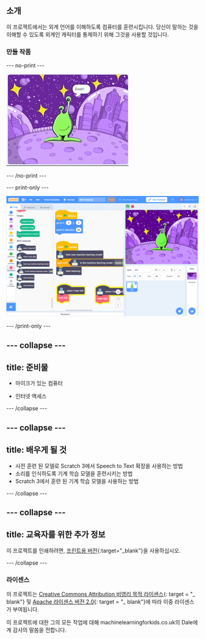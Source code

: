 ## 소개

이 프로젝트에서는 외계 언어를 이해하도록 컴퓨터를 훈련시킵니다. 당신이 말하는 것을 이해할 수 있도록 외계인 캐릭터를 통제하기 위해 그것을 사용할 것입니다.

### 만들 작품

--- no-print ---

![새로운 단어 Eeek와 Bop으로 왼쪽과 오른쪽으로 이동하는 외계인](images/journey.gif)

--- /no-print ---

--- print-only ---

![전체 스크래치 프로젝트 개요](images/test-new-blocks.png)

--- /print-only ---

--- collapse ---
---
title: 준비물
---

+ 마이크가 있는 컴퓨터

+ 인터넷 액세스

--- /collapse ---

--- collapse ---
---
title: 배우게 될 것
---
+ 사전 훈련 된 모델로 Scratch 3에서 Speech to Text 확장을 사용하는 방법
+ 소리를 인식하도록 기계 학습 모델을 훈련시키는 방법
+ Scratch 3에서 훈련 된 기계 학습 모델을 사용하는 방법

--- /collapse ---

--- collapse ---
---
title: 교육자를 위한 추가 정보
---

이 프로젝트를 인쇄하려면, [프린트용 버전](https://projects.raspberrypi.org/en/projects/alien-language/print){:target="_blank"}을 사용하십시오.

--- /collapse ---

### 라이센스

이 프로젝트는 [Creative Commons Attribution 비영리 목적 라이센스](http://creativecommons.org/licenses/by-nc-sa/4.0/){: target = "_ blank"} 및 [Apache 라이센스 버전 2.0](http://www.apache.org/licenses/LICENSE-2.0){: target = "_ blank"}에 따라 이중 라이센스가 부여됩니다.

이 프로젝트에 대한 그의 모든 작업에 대해 machinelearningforkids.co.uk의 Dale에게 감사의 말씀을 전합니다.
